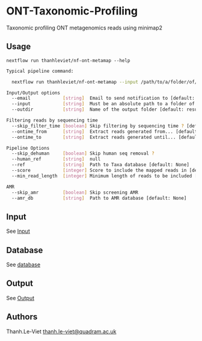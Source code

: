 # ONT-Taxonomic-Profiling

Taxonomic profiling ONT metagenomics reads using minimap2
## Usage
```
nextflow run thanhleviet/nf-ont-metamap --help
```

```bash
Typical pipeline command:

  nextflow run thanhleviet/nf-ont-metamap --input /path/to/a/folder/of/barcodes

Input/Output options
  --email            [string]  Email to send notification to [default: @quadram.ac.uk]
  --input            [string]  Must be an absolute path to a folder of either sub-folders or files starting having prefix name barcode [default: /bart]
  --outdir           [string]  Name of the output folder [default: results]

Filtering reads by sequencing time
  --skip_filter_time [boolean] Skip filtering by sequencing time ? [default: true]
  --ontime_from      [string]  Extract reads generated from... [default: 0h]
  --ontime_to        [string]  Extract reads generated until... [default: 1h]

Pipeline Options
  --skip_dehuman     [boolean] Skip human seq removal ?
  --human_ref        [string]  null
  --ref              [string]  Path to Taxa database [default: None]
  --score            [integer] Score to include the mapped reads in [default: 30]
  --min_read_length  [integer] Minimum length of reads to be included [default: 200]

AMR
  --skip_amr         [boolean] Skip screening AMR
  --amr_db           [string]  Path to AMR database [default: None]
```
## Input
See [Input](docs/input.md)
## Database
See [database](docs/database.md)
## Output
See [Output](docs/output.md)

## Authors

Thanh.Le-Viet <thanh.le-viet@quadram.ac.uk>
